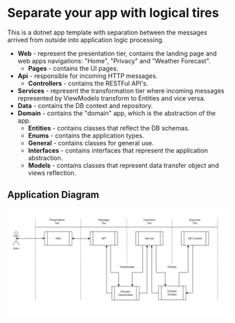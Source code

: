 # Separate your app with logical tires
This is a dotnet app template with separation between the messages arrived from outside into application logic processing.

* **Web** - represent the presentation tier, contains the landing page and web apps navigations: "Home", "Privacy" and "Weather Forecast".
  * **Pages** - contains the UI pages.
* **Api** - responsible for incoming HTTP messages.
  * **Controllers** - contains the RESTFul API's.
* **Services** - represent the transformation tier where incoming messages represented by ViewModels transform to Entities and vice versa.
* **Data** - contains the DB context and repository.
* **Domain** - contains the "domain" app, which is the abstraction of the app.
  * **Entities** - contains classes that reflect the DB schemas.
  * **Enums** - contains the application types.
  * **General** - contains classes for general use.
  * **Interfaces** - contains interfaces that represent the application abstraction.
  * **Models** - contains classes that represent data transfer object and views reflection.

## Application Diagram
![Application Diagram](/app-diagram.png)

